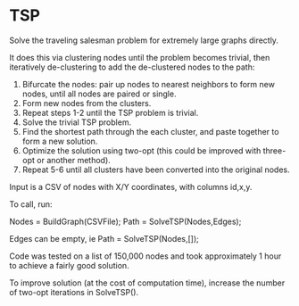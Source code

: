 TSP
===

Solve the traveling salesman problem for extremely large graphs directly.

It does this via clustering nodes until the problem becomes trivial, then iteratively de-clustering to add the de-clustered nodes to the path:

1. Bifurcate the nodes: pair up nodes to nearest neighbors to form new nodes, until all nodes are paired or single.
2. Form new nodes from the clusters.
3. Repeat steps 1-2 until the TSP problem is trivial.
4. Solve the trivial TSP problem.
5. Find the shortest path through the each cluster, and paste together to form a new solution.
6. Optimize the solution using two-opt (this could be improved with three-opt or another method).
7. Repeat 5-6 until all clusters have been converted into the original nodes.

Input is a CSV of nodes with X/Y coordinates, with columns id,x,y.

To call, run:

Nodes = BuildGraph(CSVFile);
Path = SolveTSP(Nodes,Edges);

Edges can be empty, ie Path = SolveTSP(Nodes,[]);

Code was tested on a list of 150,000 nodes and took approximately 1 hour to achieve a fairly good solution.

To improve solution (at the cost of computation time), increase the number of two-opt iterations in SolveTSP().
